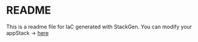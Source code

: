 # README
This is a readme file for IaC generated with StackGen.
You can modify your appStack -> [here](http://main.dev.stackgen.com/appstacks/263e36e9-7374-4881-8d51-aef193878083)
